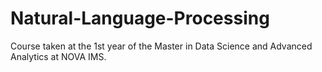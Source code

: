 # Natural-Language-Processing
Course taken at the 1st year of the Master in Data Science and Advanced Analytics at NOVA IMS.
